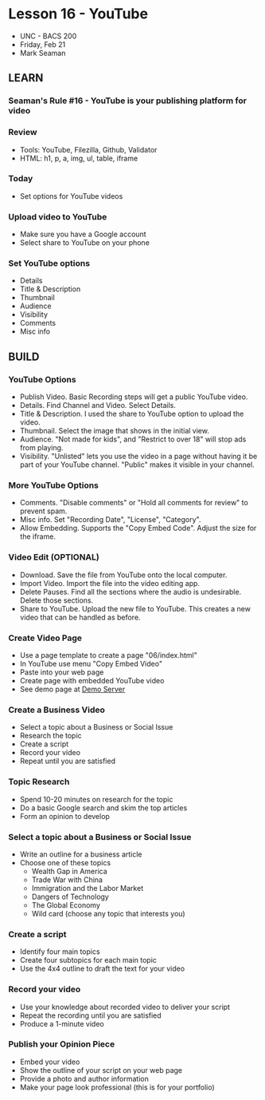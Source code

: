 # Lesson 16 - YouTube
* UNC - BACS 200
* Friday, Feb 21
* Mark Seaman


## LEARN

### Seaman's Rule #16 - YouTube is your publishing platform for video

### Review
* Tools: YouTube, Filezilla, Github, Validator
* HTML: h1, p, a, img, ul, table, iframe

### Today
* Set options for YouTube videos

### Upload video to YouTube
* Make sure you have a Google account
* Select share to YouTube on your phone

### Set YouTube options
* Details 
* Title & Description
* Thumbnail
* Audience
* Visibility
* Comments
* Misc info




## BUILD

### YouTube Options
* Publish Video. Basic Recording steps will get a public YouTube video.
* Details. Find Channel and Video. Select Details.
* Title & Description. I used the share to YouTube option to upload the video.
* Thumbnail. Select the image that shows in the initial view.
* Audience. "Not made for kids", and "Restrict to over 18" will stop ads from playing.
* Visibility. "Unlisted" lets you use the video in a page without having it be part of your YouTube channel. "Public" makes it visible in your channel.

### More YouTube Options
* Comments. "Disable comments" or "Hold all comments for review" to prevent spam.
* Misc info. Set "Recording Date", "License", "Category".
* Allow Embedding. Supports the "Copy Embed Code". Adjust the size for the iframe.

### Video Edit (OPTIONAL)
* Download. Save the file from YouTube onto the local computer.
* Import Video. Import the file into the video editing app.
* Delete Pauses. Find all the sections where the audio is undesirable. Delete those sections.
* Share to YouTube. Upload the new file to YouTube. This creates a new video that can be handled as before.

### Create Video Page
* Use a page template to create a page "06/index.html"
* In YouTube use menu "Copy Embed Video"
* Paste into your web page
* Create page with embedded YouTube video
* See demo page at [Demo Server](https://unco-bacs.org/bacs200/06)

### Create a Business Video
* Select a topic about a Business or Social Issue
* Research the topic
* Create a script
* Record your video
* Repeat until you are satisfied


### Topic Research
* Spend 10-20 minutes on research for the topic
* Do a basic Google search and skim the top articles
* Form an opinion to develop


### Select a topic about a Business or Social Issue
* Write an outline for a business article 
* Choose one of these topics
    * Wealth Gap in America
    * Trade War with China
    * Immigration and the Labor Market
    * Dangers of Technology
    * The Global Economy
    * Wild card (choose any topic that interests you)


### Create a script
* Identify four main topics
* Create four subtopics for each main topic
* Use the 4x4 outline to draft the text for your video


### Record your video
* Use your knowledge about recorded video to deliver your script
* Repeat the recording until you are satisfied
* Produce a 1-minute video


### Publish your Opinion Piece
* Embed your video
* Show the outline of your script on your web page
* Provide a photo and author information 
* Make your page look professional (this is for your portfolio)


